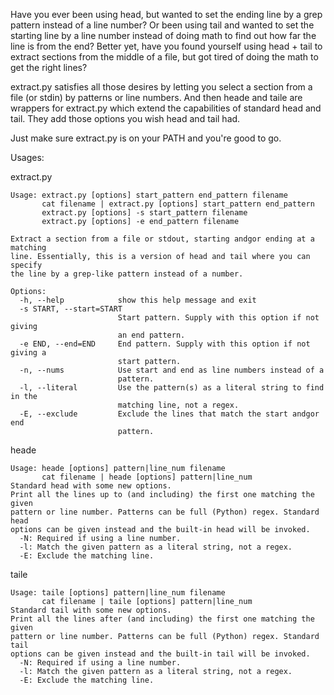 Have you ever been using head, but wanted to set the ending line by a grep pattern instead of a line number? Or been using tail and wanted to set the starting line by a line number instead of doing math to find out how far the line is from the end? Better yet, have you found yourself using head + tail to extract sections from the middle of a file, but got tired of doing the math to get the right lines?

extract.py satisfies all those desires by letting you select a section from a file (or stdin) by patterns or line numbers. And then heade and taile are wrappers for extract.py which extend the capabilities of standard head and tail. They add those options you wish head and tail had.

Just make sure extract.py is on your PATH and you're good to go.

Usages:
  
extract.py
```
Usage: extract.py [options] start_pattern end_pattern filename
       cat filename | extract.py [options] start_pattern end_pattern
       extract.py [options] -s start_pattern filename
       extract.py [options] -e end_pattern filename

Extract a section from a file or stdout, starting andgor ending at a matching
line. Essentially, this is a version of head and tail where you can specify
the line by a grep-like pattern instead of a number.

Options:
  -h, --help            show this help message and exit
  -s START, --start=START
                        Start pattern. Supply with this option if not giving
                        an end pattern.
  -e END, --end=END     End pattern. Supply with this option if not giving a
                        start pattern.
  -n, --nums            Use start and end as line numbers instead of a
                        pattern.
  -l, --literal         Use the pattern(s) as a literal string to find in the
                        matching line, not a regex.
  -E, --exclude         Exclude the lines that match the start andgor end
                        pattern.
```
  
heade
```
Usage: heade [options] pattern|line_num filename
       cat filename | heade [options] pattern|line_num
Standard head with some new options.
Print all the lines up to (and including) the first one matching the given
pattern or line number. Patterns can be full (Python) regex. Standard head
options can be given instead and the built-in head will be invoked.
  -N: Required if using a line number.
  -l: Match the given pattern as a literal string, not a regex.
  -E: Exclude the matching line.
```
  
taile
```
Usage: taile [options] pattern|line_num filename
       cat filename | taile [options] pattern|line_num
Standard tail with some new options.
Print all the lines after (and including) the first one matching the given
pattern or line number. Patterns can be full (Python) regex. Standard tail
options can be given instead and the built-in tail will be invoked.
  -N: Required if using a line number.
  -l: Match the given pattern as a literal string, not a regex.
  -E: Exclude the matching line.
```

